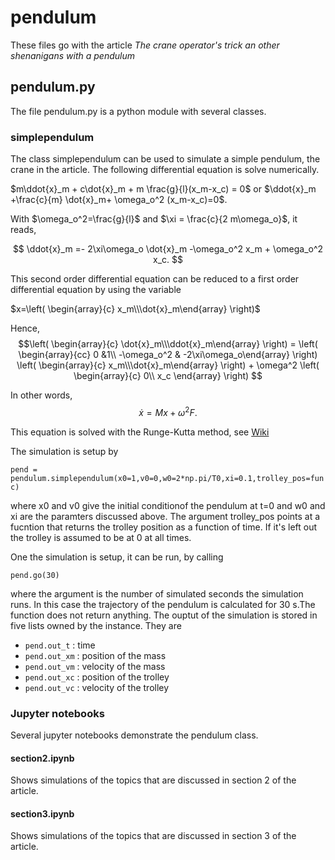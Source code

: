 # pendulum

These files go with the article *The crane operator's trick an other shenanigans with a pendulum*

## pendulum.py
The file pendulum.py is a python module with several classes.

### simplependulum
The class simplependulum can be used to simulate a simple pendulum, the crane in the article.
The following differential equation is solve numerically.


$m\ddot{x}_m + c\dot{x}_m + m \frac{g}{l}(x_m-x_c) = 0$ or  $\ddot{x}_m +\frac{c}{m} \dot{x}_m+ \omega_o^2 (x_m-x_c)=0$.

With  $\omega_o^2=\frac{g}{l}$ and $\xi = \frac{c}{2 m\omega_o}$, it reads,

$$
\ddot{x}_m =- 2\xi\omega_o \dot{x}_m -\omega_o^2 x_m + \omega_o^2 x_c.
$$

This second order differential equation can be reduced to a first order differential equation by using the variable

$x=\left( \begin{array}{c} x_m\\\dot{x}_m\end{array} \right)$

Hence,
$$\left( \begin{array}{c} \dot{x}_m\\\ddot{x}_m\end{array} \right) = 
\left( \begin{array}{cc} 0 &1\\ -\omega_o^2 & -2\xi\omega_o\end{array} \right) 
\left( \begin{array}{c} x_m\\\dot{x}_m\end{array} \right) + 
\omega^2 \left( \begin{array}{c} 0\\ x_c \end{array} \right) $$

In other words,
$$
\dot{x} =M x + \omega^2 F.
$$

This equation is solved with the Runge-Kutta method, see [Wiki](https://en.wikipedia.org/wiki/Runge%E2%80%93Kutta_methods)


The simulation is setup by

`pend = pendulum.simplependulum(x0=1,v0=0,w0=2*np.pi/T0,xi=0.1,trolley_pos=func)`

where x0 and v0 give the initial conditionof the pendulum at t=0 and w0 and xi are the paramters discussed above. The argument trolley_pos points at a fucntion that returns the trolley position as a function of time. If it's left out the trolley is assumed to be at 0 at all times.


One the simulation is setup, it can be run, by calling

`pend.go(30)`

where the argument is the number of simulated seconds the simulation runs. In this case the trajectory of the pendulum is calculated for 30 s.The function does not return anything. The ouptut of the simulation is stored in five lists owned by the instance. They are


- `pend.out_t`  : time
- `pend.out_xm`   : position of the mass
- `pend.out_vm`   : velocity of the mass
- `pend.out_xc`   : position of the trolley
- `pend.out_vc`   : velocity of the trolley



### Jupyter notebooks

Several jupyter notebooks demonstrate the pendulum class.


#### section2.ipynb
Shows simulations of the topics that are discussed in section 2 of the article.


#### section3.ipynb
Shows simulations of the topics that are discussed in section 3 of the article.